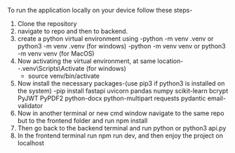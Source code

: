 To run the application locally on your device follow these steps-
1. Clone the repository
2. navigate to repo and then to backend.
3. create a python virtual environment using
  -python -m venv .venv or python3 -m venv .venv (for windows)
  -python -m venv venv or python3 -m venv venv (for MacOS)
4. Now activating the virtual environment, at same location-
   -.venv\Scripts\Activate (for windows)
   - source venv/bin/activate
5. Now install the necessary packages-(use pip3 if python3 is installed on the system)
  -pip install fastapi uvicorn pandas numpy scikit-learn bcrypt PyJWT PyPDF2 python-docx python-multipart requests pydantic email-validator
6. Now in another terminal or new cmd window navigate to the same repo but to the frontend folder and run npm install
7. Then go back to the backend terminal and run python or python3 api.py
8. In the frontend terminal run npm run dev, and then enjoy the project on localhost
